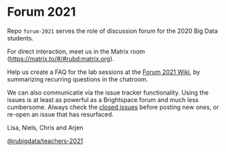 # Forum 2021

Repo `forum-2021` serves the role of discussion forum for the 2020 Big Data students.

For direct interaction, meet us in the Matrix room (https://matrix.to/#/#rubd:matrix.org).

Help us create a FAQ for the lab sessions at the [Forum 2021 Wiki](https://github.com/rubigdata/forum-2021/wiki/), by summarizing recurring questions in the chatroom.

We can also communicatie via the issue tracker functionality. Using the issues is at least as powerful as a Brightspace forum and much less cumbersome. Always check the [closed issues](https://github.com/rubigdata/forum-2021/issues?q=is%3Aissue+is%3Aclosed) before posting new ones, or re-open an issue that has resurfaced.

Lisa, Niels, Chris and Arjen

[@rubigdata/teachers-2021](https://github.com/orgs/rubigdata/teams/teachers-2021)
